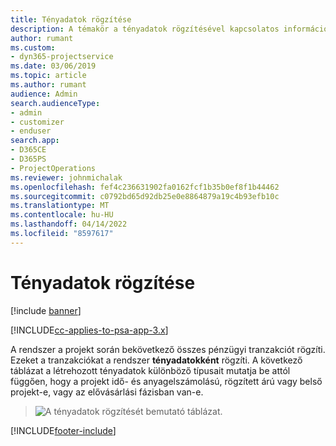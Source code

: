 ```yaml
---
title: Tényadatok rögzítése
description: A témakör a tényadatok rögzítésével kapcsolatos információkat nyújt.
author: rumant
ms.custom:
- dyn365-projectservice
ms.date: 03/06/2019
ms.topic: article
ms.author: rumant
audience: Admin
search.audienceType:
- admin
- customizer
- enduser
search.app:
- D365CE
- D365PS
- ProjectOperations
ms.reviewer: johnmichalak
ms.openlocfilehash: fef4c236631902fa0162fcf1b35b0ef8f1b44462
ms.sourcegitcommit: c0792bd65d92db25e0e8864879a19c4b93efb10c
ms.translationtype: MT
ms.contentlocale: hu-HU
ms.lasthandoff: 04/14/2022
ms.locfileid: "8597617"
---
```

# <a name="recording-actuals"></a>Tényadatok rögzítése 

[!include [banner](../includes/psa-now-project-operations.md)]

[!INCLUDE[cc-applies-to-psa-app-3.x](../includes/cc-applies-to-psa-app-3x.md)]

A rendszer a projekt során bekövetkező összes pénzügyi tranzakciót rögzíti. Ezeket a tranzakciókat a rendszer **tényadatokként** rögzíti. A következő táblázat a létrehozott tényadatok különböző típusait mutatja be attól függően, hogy a projekt idő- és anyagelszámolású, rögzített árú vagy belső projekt-e, vagy az elővásárlási fázisban van-e.

> ![A tényadatok rögzítését bemutató táblázat.](media/advanced-table2.png)


[!INCLUDE[footer-include](../includes/footer-banner.md)]
